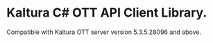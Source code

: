 # Kaltura C# OTT API Client Library.
Compatible with Kaltura OTT server version 5.3.5.28096 and above.
